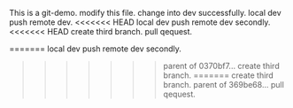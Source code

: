This is a git-demo.
modify this file.
change into dev successfully.
local dev push remote dev.
<<<<<<< HEAD
local dev push remote dev secondly.
<<<<<<< HEAD
create third branch.
pull qequest.

=======
local dev push remote dev secondly.
>>>>>>> parent of 0370bf7... create third branch.
=======
create third branch.
>>>>>>> parent of 369be68... pull qequest.
